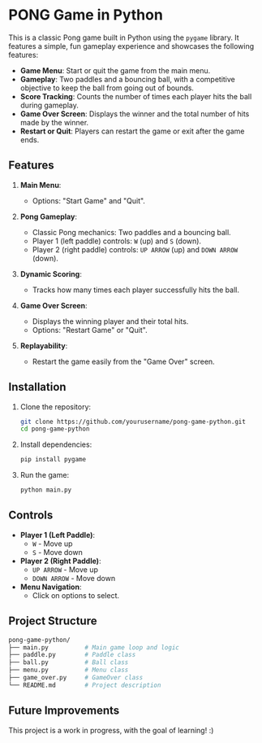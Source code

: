 # PONG Game in Python

This is a classic Pong game built in Python using the `pygame` library. It features a simple, fun gameplay experience and showcases the following features:
- **Game Menu**: Start or quit the game from the main menu.
- **Gameplay**: Two paddles and a bouncing ball, with a competitive objective to keep the ball from going out of bounds.
- **Score Tracking**: Counts the number of times each player hits the ball during gameplay.
- **Game Over Screen**: Displays the winner and the total number of hits made by the winner.
- **Restart or Quit**: Players can restart the game or exit after the game ends.

## Features
1. **Main Menu**:
   - Options: "Start Game" and "Quit".

2. **Pong Gameplay**:
   - Classic Pong mechanics: Two paddles and a bouncing ball.
   - Player 1 (left paddle) controls: `W` (up) and `S` (down).
   - Player 2 (right paddle) controls: `UP ARROW` (up) and `DOWN ARROW` (down).

3. **Dynamic Scoring**:
   - Tracks how many times each player successfully hits the ball.

4. **Game Over Screen**:
   - Displays the winning player and their total hits.
   - Options: "Restart Game" or "Quit".

5. **Replayability**:
   - Restart the game easily from the "Game Over" screen.

## Installation

1. Clone the repository:
   ```bash
   git clone https://github.com/yourusername/pong-game-python.git
   cd pong-game-python
   ```

2. Install dependencies:
   ```bash
   pip install pygame
   ```

3. Run the game:
   ```bash
   python main.py
   ```

## Controls
- **Player 1 (Left Paddle)**:
  - `W` - Move up
  - `S` - Move down
- **Player 2 (Right Paddle)**:
  - `UP ARROW` - Move up
  - `DOWN ARROW` - Move down
- **Menu Navigation**:
  - Click on options to select.

## Project Structure
```bash
pong-game-python/
├── main.py          # Main game loop and logic
├── paddle.py        # Paddle class
├── ball.py          # Ball class
├── menu.py          # Menu class
├── game_over.py     # GameOver class
└── README.md        # Project description
```

## Future Improvements
This project is a work in progress, with the goal of learning! :)
